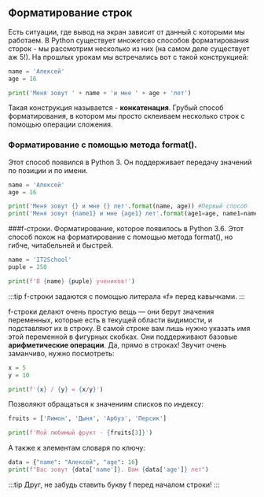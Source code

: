 ## Форматирование строк
Есть ситуации, где вывод на экран зависит от данный с которыми мы работаем. В Python существует множетсво способов форматирования сторок - мы рассмотрим несколько из них (на самом деле существует аж 5!).
На прошлых урокам мы встречались вот с такой конструкцией:
```python
name = 'Алексей'
age = 16

print('Меня зовут ' + name + 'и мне ' + age + 'лет')
```
Такая конструкция называется - **конкатенация**. Грубый способ форматирования, в котором мы просто склеиваем несколько строк с помощью операции сложения.

### Форматирование с помощью метода format(). 
Этот способ появился в Python 3. Он поддерживает передачу значений по позиции и по имени.
```python
name = 'Алексей'
age = 16

print('Меня зовут {} и мне {} лет'.format(name, age)) #Первый способ
print('Меня зовут {name1} и мне {age1} лет'.format(age1=age, name1=name)) #Второй способ
```
###f-строки. 
Форматирование, которое появилось в Python 3.6. Этот способ похож на форматирование с помощью метода format(), но гибче, читабельней и быстрей.
```python
name = 'IT2School'
puple = 250

print(f'В {name} {puple} учеников!')
```
:::tip
f-строки задаются с помощью литерала «f» перед кавычками.
:::

f-строки делают очень простую вещь — они берут значения переменных, которые есть в текущей области видимости, и подставляют их в строку. В самой строке вам лишь нужно указать имя этой переменной в фигурных скобках.
Они поддерживают базовые **арифметические операции**. Да, прямо в строках! Звучит очень заманчиво, нужно посмотреть:

```python
x = 5
y = 10

print(f'{x} / {y} = {x/y}')
```

Позволяют обращаться к значениям списков по индексу:
```python
fruits = ['Лимон', 'Дыня', 'Арбуз', 'Персик']

print(f'Мой любимый фрукт - {fruits[3]}')
```
А также к элементам словаря по ключу:
```python
data = {"name": "Алексей", "age": 16}
print(f"Вас зовут {data['name']}. Вам {data['age']} лет")
```

:::tip
Друг, не забудь ставить букву f перед началом строки!
:::